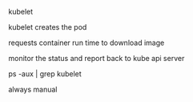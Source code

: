 
kubelet

  

kubelet creates the pod

requests container run time to download image

monitor the status and report back to kube api server

  

ps -aux | grep kubelet

always manual